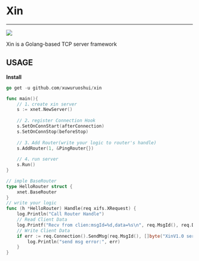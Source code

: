 # Xin
<hr>
<a href="https://github.com/xuwuruoshui/xin/blob/main/LICENSE"><img src="https://img.shields.io/badge/LICENSE-GPL%203.0-blue"/></a>

Xin is a Golang-based TCP server framework

## USAGE
**Install**
```go
go get -u github.com/xuwuruoshui/xin
```


```go
func main(){
    // 1、create xin server
    s := xnet.NewServer()
    
    // 2、register Connection Hook
    s.SetOnConnStart(afterConnection)
    s.SetOnConnStop(beforeStop)
    
    // 3、Add Router(write your logic to router's handle)
    s.AddRouter(1, &PingRouter{})
    
    // 4、run server
    s.Run()
}

// imple BaseRouter
type HelloRouter struct {
    xnet.BaseRouter
}
// write your logic
func (h *HelloRouter) Handle(req xifs.XRequest) {
    log.Println("Call Router Handle")
    // Read Client Data
    log.Printf("Recv from clien:msgId=%d,data=%s\n", req.MsgId(), req.Data())
    // Write Client Data
    if err := req.Connection().SendMsg(req.MsgId(), []byte("XinV1.0 server Hello...")); err != nil {
        log.Println("send msg error:", err)
    }
}
```



